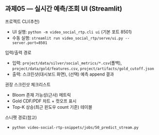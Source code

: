 ## 과제05 — 실시간 예측/조회 UI (Streamlit)

프로젝트 CLI(추천)
- UI 실행: `python -m video_social_rtp.cli ui` (기본 포트 8501)
- 수동 실행: `streamlit run video_social_rtp/serve/ui.py --server.port=8501`

입력/출력 경로
- 입력: `project/data/silver/social_metrics/*.csv`(폴백), `project/data/gold/features.csv`, `project/artifacts/gold_cutoff.json`
- 출력: 스크린샷(대시보드 화면), (선택) 예측 append 결과

권장 스크린샷 체크리스트
- Bloom 존재 가능성(근사) 메트릭
- Gold CDF/PDF 차트 + 컷오프 표시
- Top-K 상승(최근 윈도우 count 기준) 테이블

스니펫 경로(참고)
- `python video-social-rtp-snippets/jobs/50_predict_stream.py`


